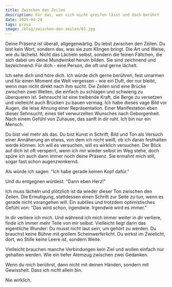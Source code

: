 ```yaml
---
title: Zwischen den Zeilen
description: Für das, was sich nicht greifen lässt und doch berührt
date: 2025-04-24
tags: prosa
image: /blog/zwischen-den-zeilen/01.jpg
---
```


Deine Präsenz ist überall, allgegenwärtig. Du lebst zwischen den Zeilen. Du bist kein Wort, sondern das, was sie zum Klingen bringt. Die Art und Weise, wie du lächelst. Nicht das Lächeln selbst, sondern die feinen Fältchen, die sich dabei um deine  Mundwinkel herum bilden. Sie sind zeichnend und bezeichnend: Für dich - eine Person, die oft und gerne lächelt.

Ich sehe dich und höre dich. Ich würde dich gerne berühren, fest umarmen und für einen Moment die Welt vergessen - wie ein Duft, der nur bleibt, wenn man nicht direkt nach ihm sucht. Die Zeilen sind eine Brücke zwischen zwei Welten, die einfach zu schlagen und schwierig zu überqueren ist. Sehnsucht ist eine treibende Kraft, die Berge zu versetzen und vielleicht auch Brücken zu bauen vermag. Ich habe dieses vage Bild vor Augen, die leise Ahnung einer Repräsentation. Einer Manifestation eben dieser Sehnsucht, eines tief verwurzelten Wunsches nach Geborgenheit. Nach einem Gefühl von Zuhause, das sanft in dir ruht. Ich bin nur ein Mensch.

Du bist viel mehr als das. Du bist Kunst in Schrift, Bild und Ton als Versuch einer Annäherung an etwas, von dem ich nicht weiß, ob ich daran festhalten werde können. Ich will es versuchen, will es wirklich versuchen. Der Blick auf dich ist oft versperrt, wenn ich mir wieder selbst im Weg stehe, doch spüre ich auch dann immer noch deine Präsenz. Sie ermahnt mich still, sogar fast schon augenzwinkernd.

Als würde ich sagen: "Ich habe gerade keinen Kopf dafür."

Und du entgegnen würdest: "Dann eben Herz!"

Ich muss lächeln und plötzlich ist da wieder dieser Ton zwischen den Zeilen. Die Ermutigung, stattdessen einen Schritt zur Seite zu tun, wenn es gerade nicht vorangehen will. Ein subtiles und trotzdem optimistisches Gefühl von: "Das wird schon, irgendwie. Irgendwie wird es immer."

In dir verliere ich mich. Und während ich mich immer weiter in dir verliere, finde ich immer mehr Teile von mir selbst. Vielleicht liegt darin das eigentliche Wunder: Du musst nicht laut sein, um gehört zu werden. Du brauchst keine Bühne mit grellem Scheinwerferlicht. Du wirkst im Zwielicht, dort, wo Stille keine Leere ist, sondern Weite.

Vielleicht brauchen manche Verbindungen kein Ziel und wollen einfach nur gehalten werden. Wie ein tiefer Atemzug zwischen zwei Gedanken.

Wenn du mich berührst, dann nicht mit deinen Händen, sondern mit Gewissheit. Dass ich nicht allein bin.

Nie wirklich.

